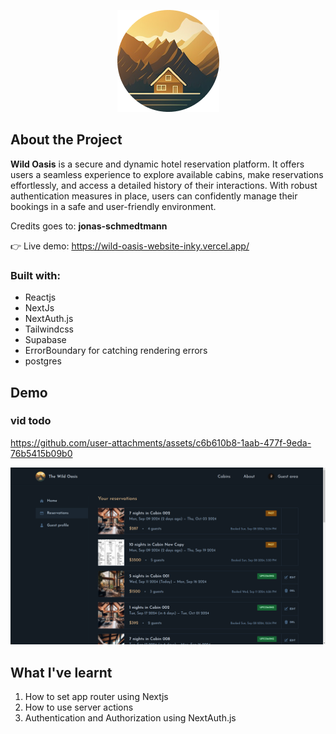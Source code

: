 <p align="center">

   <img src="public/logo.png" />

</p>

## About the Project

**Wild Oasis** is a secure and dynamic hotel reservation platform. It offers users a seamless experience to explore available cabins, make reservations effortlessly, and access a detailed history of their interactions. With robust authentication measures in place, users can confidently manage their bookings in a safe and user-friendly environment.

Credits goes to: **jonas-schmedtmann**

👉 Live demo: https://wild-oasis-website-inky.vercel.app/

### Built with:

- Reactjs
- NextJs
- NextAuth.js
- Tailwindcss
- Supabase
- ErrorBoundary for catching rendering errors
- postgres

## Demo
### vid todo




https://github.com/user-attachments/assets/c6b610b8-1aab-477f-9eda-76b5415b09b0




![image-20240911182732571](public/project%20picture.png)

## What I've learnt

1. How to set app router using Nextjs
2. How to use server actions
3. Authentication and Authorization using NextAuth.js
